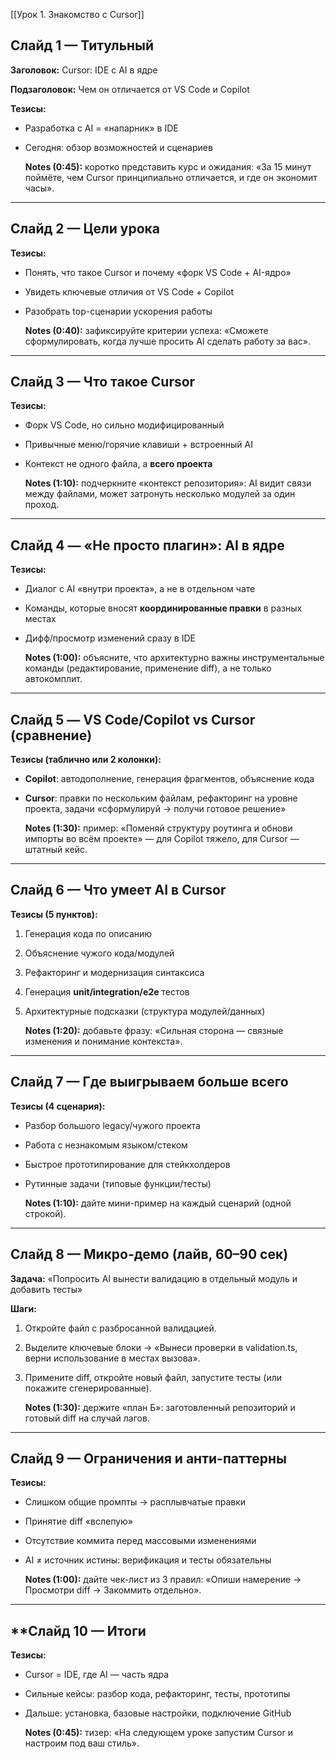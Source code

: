 [[Урок 1. Знакомство с Cursor]]
## **Слайд 1 — Титульный**

**Заголовок:** Cursor: IDE c AI в ядре

**Подзаголовок:** Чем он отличается от VS Code и Copilot

**Тезисы:**

- Разработка с AI = «напарник» в IDE
    
- Сегодня: обзор возможностей и сценариев
    
    **Notes (0:45):** коротко представить курс и ожидания: «За 15 минут поймёте, чем Cursor принципиально отличается, и где он экономит часы».

---

## **Слайд 2 — Цели урока**

**Тезисы:**

- Понять, что такое Cursor и почему «форк VS Code + AI-ядро»
    
- Увидеть ключевые отличия от VS Code + Copilot
    
- Разобрать top-сценарии ускорения работы
    
    **Notes (0:40):** зафиксируйте критерии успеха: «Сможете сформулировать, когда лучше просить AI сделать работу за вас».

---

## **Слайд 3 — Что такое Cursor**

**Тезисы:**

- Форк VS Code, но сильно модифицированный
    
- Привычные меню/горячие клавиши + встроенный AI
    
- Контекст не одного файла, а **всего проекта**
    
    **Notes (1:10):** подчеркните «контекст репозитория»: AI видит связи между файлами, может затронуть несколько модулей за один проход.

---

## **Слайд 4 — «Не просто плагин»: AI в ядре**

**Тезисы:**

- Диалог с AI «внутри проекта», а не в отдельном чате
    
- Команды, которые вносят **координированные правки** в разных местах
    
- Дифф/просмотр изменений сразу в IDE
    
    **Notes (1:00):** объясните, что архитектурно важны инструментальные команды (редактирование, применение diff), а не только автокомплит.

---

## **Слайд 5 — VS Code/Copilot vs Cursor (сравнение)**

**Тезисы (таблично или 2 колонки):**

- **Copilot**: автодополнение, генерация фрагментов, объяснение кода
    
- **Cursor**: правки по нескольким файлам, рефакторинг на уровне проекта, задачи «сформулируй → получи готовое решение»
    
    **Notes (1:30):** пример: «Поменяй структуру роутинга и обнови импорты во всём проекте» — для Copilot тяжело, для Cursor — штатный кейс.

---

## **Слайд 6 — Что умеет AI в Cursor**

**Тезисы (5 пунктов):**

1. Генерация кода по описанию
    
2. Объяснение чужого кода/модулей
    
3. Рефакторинг и модернизация синтаксиса
    
4. Генерация **unit/integration/e2e** тестов
    
5. Архитектурные подсказки (структура модулей/данных)
    
    **Notes (1:20):** добавьте фразу: «Сильная сторона — связные изменения и понимание контекста».

---

## **Слайд 7 — Где выигрываем больше всего**

**Тезисы (4 сценария):**

- Разбор большого legacy/чужого проекта
    
- Работа с незнакомым языком/стеком
    
- Быстрое прототипирование для стейкхолдеров
    
- Рутинные задачи (типовые функции/тесты)
    
    **Notes (1:10):** дайте мини-пример на каждый сценарий (одной строкой).

---

## **Слайд 8 — Микро-демо (лайв, 60–90 сек)**

**Задача:** «Попросить AI вынести валидацию в отдельный модуль и добавить тесты»

**Шаги:**

1. Откройте файл с разбросанной валидацией.
    
2. Выделите ключевые блоки → «Вынеси проверки в validation.ts, верни использование в местах вызова».
    
3. Примените diff, откройте новый файл, запустите тесты (или покажите сгенерированные).
    
    **Notes (1:30):** держите «план Б»: заготовленный репозиторий и готовый diff на случай лагов.

---

## **Слайд 9 — Ограничения и анти-паттерны**

**Тезисы:**

- Слишком общие промпты → расплывчатые правки
    
- Принятие diff «вслепую»
    
- Отсутствие коммита перед массовыми изменениями
    
- AI ≠ источник истины: верификация и тесты обязательны
    
    **Notes (1:00):** дайте чек-лист из 3 правил: «Опиши намерение → Просмотри diff → Закоммить отдельно».

---

## **Слайд 10 — Итоги

**Тезисы:**

- Cursor = IDE, где AI — часть ядра
    
- Сильные кейсы: разбор кода, рефакторинг, тесты, прототипы
    
- Дальше: установка, базовые настройки, подключение GitHub
    
    **Notes (0:45):** тизер: «На следующем уроке запустим Cursor и настроим под ваш стиль».